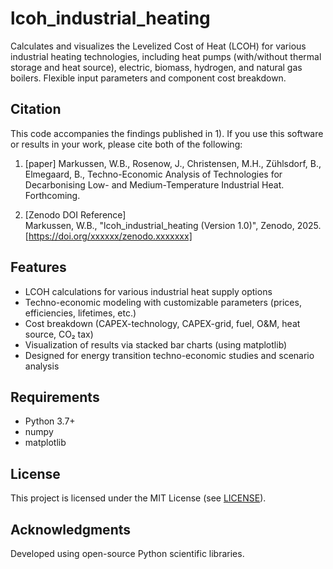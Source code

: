 # lcoh_industrial_heating

Calculates and visualizes the Levelized Cost of Heat (LCOH) for various industrial heating technologies, including heat pumps (with/without thermal storage and heat source), electric, biomass, hydrogen, and natural gas boilers. Flexible input parameters and component cost breakdown.

## Citation

This code accompanies the findings published in 1). If you use this software or results in your work, please cite both of the following:

1. [paper]
Markussen, W.B., Rosenow, J., Christensen, M.H., Zühlsdorf, B., Elmegaard, B., Techno-Economic Analysis of Technologies for Decarbonising Low- and Medium-Temperature Industrial Heat. Forthcoming.

2. [Zenodo DOI Reference]  
   Markussen, W.B., "lcoh_industrial_heating (Version 1.0)", Zenodo, 2025. [https://doi.org/xxxxxx/zenodo.xxxxxxx]

## Features

- LCOH calculations for various industrial heat supply options
- Techno-economic modeling with customizable parameters (prices, efficiencies, lifetimes, etc.)
- Cost breakdown (CAPEX-technology, CAPEX-grid, fuel, O&M, heat source, CO₂ tax)
- Visualization of results via stacked bar charts (using matplotlib)
- Designed for energy transition techno-economic studies and scenario analysis

## Requirements

- Python 3.7+
- numpy
- matplotlib

## License

This project is licensed under the MIT License (see [LICENSE](LICENSE)).

## Acknowledgments

Developed using open-source Python scientific libraries.
